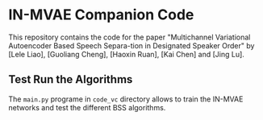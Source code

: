 IN-MVAE Companion Code
======================

This repository contains the code for the paper "Multichannel Variational Autoencoder Based Speech Separa-tion in Designated Speaker Order" by [Lele Liao], [Guoliang Cheng], [Haoxin Ruan], [Kai Chen] and [Jing Lu].



Test Run the Algorithms
-----------------------

The `main.py` programe in `code_vc` directory allows to train the IN-MVAE networks and test the different BSS algorithms.
